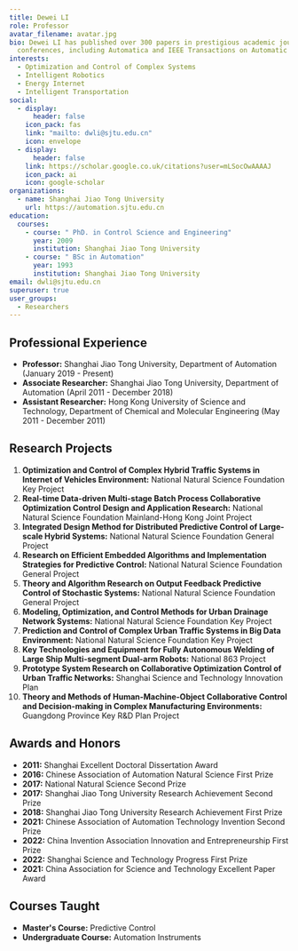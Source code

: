 ```yaml
---
title: Dewei LI
role: Professor
avatar_filename: avatar.jpg
bio: Dewei LI has published over 300 papers in prestigious academic journals and
  conferences, including Automatica and IEEE Transactions on Automatic Control.
interests:
  - Optimization and Control of Complex Systems
  - Intelligent Robotics
  - Energy Internet
  - Intelligent Transportation
social:
  - display:
      header: false
    icon_pack: fas
    link: "mailto: dwli@sjtu.edu.cn"
    icon: envelope
  - display:
      header: false
    link: https://scholar.google.co.uk/citations?user=mLSocOwAAAAJ
    icon_pack: ai
    icon: google-scholar
organizations:
  - name: Shanghai Jiao Tong University
    url: https://automation.sjtu.edu.cn
education:
  courses:
    - course: " PhD. in Control Science and Engineering"
      year: 2009
      institution: Shanghai Jiao Tong University
    - course: " BSc in Automation"
      year: 1993
      institution: Shanghai Jiao Tong University
email: dwli@sjtu.edu.cn
superuser: true
user_groups:
  - Researchers
---
```

## Professional Experience

* **Professor:** Shanghai Jiao Tong University, Department of Automation (January 2019 - Present)
* **Associate Researcher:** Shanghai Jiao Tong University, Department of Automation (April 2011 - December 2018)
* **Assistant Researcher:** Hong Kong University of Science and Technology, Department of Chemical and Molecular Engineering (May 2011 - December 2011)

## Research Projects

1. **Optimization and Control of Complex Hybrid Traffic Systems in Internet of Vehicles Environment:** National Natural Science Foundation Key Project
2. **Real-time Data-driven Multi-stage Batch Process Collaborative Optimization Control Design and Application Research:** National Natural Science Foundation Mainland-Hong Kong Joint Project
3. **Integrated Design Method for Distributed Predictive Control of Large-scale Hybrid Systems:** National Natural Science Foundation General Project
4. **Research on Efficient Embedded Algorithms and Implementation Strategies for Predictive Control:** National Natural Science Foundation General Project
5. **Theory and Algorithm Research on Output Feedback Predictive Control of Stochastic Systems:** National Natural Science Foundation General Project
6. **Modeling, Optimization, and Control Methods for Urban Drainage Network Systems:** National Natural Science Foundation Key Project
7. **Prediction and Control of Complex Urban Traffic Systems in Big Data Environment:** National Natural Science Foundation Key Project
8. **Key Technologies and Equipment for Fully Autonomous Welding of Large Ship Multi-segment Dual-arm Robots:** National 863 Project
9. **Prototype System Research on Collaborative Optimization Control of Urban Traffic Networks:** Shanghai Science and Technology Innovation Plan
10. **Theory and Methods of Human-Machine-Object Collaborative Control and Decision-making in Complex Manufacturing Environments:** Guangdong Province Key R&D Plan Project



## Awards and Honors

* **2011:** Shanghai Excellent Doctoral Dissertation Award
* **2016:** Chinese Association of Automation Natural Science First Prize
* **2017:** National Natural Science Second Prize
* **2017:** Shanghai Jiao Tong University Research Achievement Second Prize
* **2018:** Shanghai Jiao Tong University Research Achievement First Prize
* **2021:** Chinese Association of Automation Technology Invention Second Prize
* **2022:** China Invention Association Innovation and Entrepreneurship First Prize
* **2022:** Shanghai Science and Technology Progress First Prize
* **2021:** China Association for Science and Technology Excellent Paper Award

## Courses Taught

* **Master's Course:** Predictive Control
* **Undergraduate Course:** Automation Instruments

